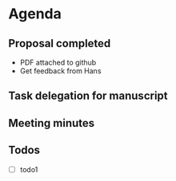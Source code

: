 # Agenda

## Proposal completed
- PDF attached to github
- Get feedback from Hans

## Task delegation for manuscript

## Meeting minutes

## Todos
- [ ] todo1
